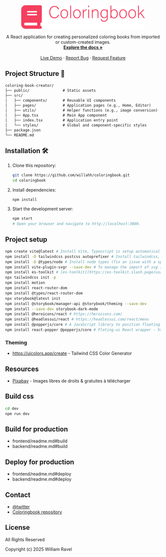 <br />
<p align="center">
<a href="documents/coloringbook_logo_wide.png">
    <img src="documents/coloringbook_logo_wide.png" alt="Coloring Book" width="400" >
  </a>

  <p align="center">
    A React application for creating personalized coloring books from imported or custom-created images.
    <br />
    <a href="https://github.com/willahh/coloringbook"><strong>Explore the docs »</strong></a>
    <br />
    <br />
    <a href="https://willahh.github.io/coloringbook/">Live Demo</a>
    ·
    <a href="https://github.com/willahh/coloringbook/issues">Report Bug</a>
    ·
    <a href="https://github.com/willahh/coloringbook/issues">Request Feature</a>
  </p>
</p>

## Project Structure 📂
```
coloring-book-creator/
├── public/               # Static assets
├── src/
│   ├── components/       # Reusable UI components
│   ├── pages/            # Application pages (e.g., Home, Editor)
│   ├── utils/            # Helper functions (e.g., image conversion)
│   ├── App.tsx           # Main App component
│   ├── index.tsx         # Application entry point
│   └── styles/           # Global and component-specific styles
├── package.json
└── README.md
```

## Installation 🛠️

1. Clone this repository:
   ```bash
   git clone https://github.com/willahh/coloringbook.git
   cd coloringbook
   ```

2. Install dependencies:
   ```bash
   npm install
   ```

3. Start the development server:
   ```bash
   npm start
   # Open your browser and navigate to http://localhost:3000.
   ```

## Project setup
```sh
npm create vite@latest # Install Vite, Typescript is setup automatically (config files)
npm install -D tailwindcss postcss autoprefixer # Install tailwindcss, postcss and autoprefixer
npm install -D @types/node # Install node types (fix an issue with a specific vite.config.ts)
npm install vite-plugin-svgr --save-dev # To manage the import of svg icons
npm install es-toolkit # [es-toolkit](https://es-toolkit.slash.page/usage.html)
npx tailwindcss init -p
npm install motion
npm install react-router-dom
npm install @types/react-router-dom
npx storybook@latest init
npm install @storybook/manager-api @storybook/theming --save-dev
npm install --save-dev storybook-dark-mode
npm install @heroicons/react # https://heroicons.com/
npm install @headlessui/react # https://headlessui.com/react/menu
npm install @popperjs/core # A JavaScript library to position floating elements and create interactions for them. - https://floating-ui.com/
npm install react-popper @popperjs/core # Floting-ui React wrapper - https://popper.js.org/react-popper/v2/ - 
```


### Theming
- https://uicolors.app/create - Tailwind CSS Color Generator


## Resources
- [Pixabay](https://pixabay.com/fr/) - Images libres de droits & gratuites à télécharger 



## Build css
```sh
cd dev
npm run dev
```

## Build for production
- frontend/readme.md#build
- backend/readme.md#build


## Deploy for production
- frontend/readme.md#deploy
- backend/readme.md#deploy



## Contact
- [@twitter](https://twitter.com/willahhravel)
- [Coloringbook repository](https://github.com/willahh/coloringbook)


## License
All Rights Reserved

Copyright (c) 2025 William Ravel